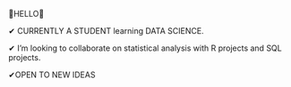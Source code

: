 👋HELLO👋

 ✔ CURRENTLY A STUDENT learning DATA SCIENCE.
 
 ✔ I’m looking to collaborate on statistical analysis with R projects and SQL projects.
 
 ✔OPEN TO NEW IDEAS
 
                 
          



